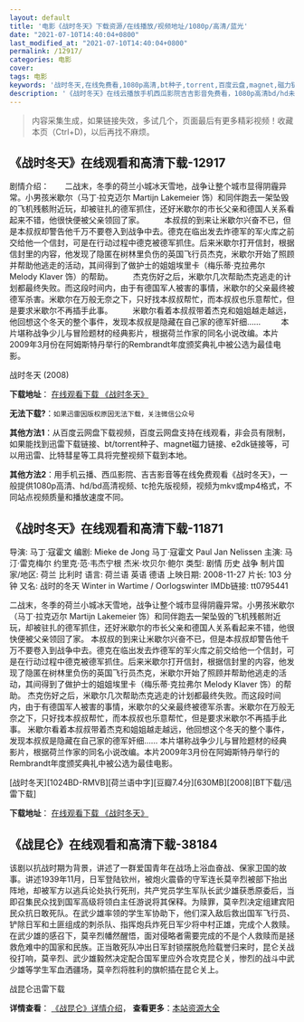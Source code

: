 ```yaml
---
layout: default
title: '电影《战时冬天》下载资源/在线播放/视频地址/1080p/高清/蓝光'
date: "2021-07-10T14:40:04+0800"
last_modified_at: "2021-07-10T14:40:04+0800"
permalink: /12917/
categories: 电影
cover:
tags: 电影
keywords: '战时冬天,在线免费看,1080p高清,bt种子,torrent,百度云盘,magnet,磁力链,迅雷下载资源'
description: '《战时冬天》在线云播放手机西瓜影院吉吉影音免费看，1080p高清bd/hd未删减完整版和tc抢先枪版，mkv/mp4格式，附带bt/torrent种子、magnet/磁力链、百度云盘、网盘资源迅雷下载链接'
---
```


>内容采集生成，如果链接失效，多试几个，页面最后有更多精彩视频！收藏本页（Ctrl+D)，以后再找不麻烦。


## 《战时冬天》在线观看和高清下载-12917

剧情介绍：　　二战末，冬季的荷兰小城冰天雪地，战争让整个城市显得阴霾异常。小男孩米歇尔（马丁·拉克迈尔 Martijn Lakemeier 饰）和同伴跑去一架坠毁的飞机残骸附近玩，却被驻扎的德军抓住，还好米歇尔的市长父亲和德国人关系看起来不错，他很快便被父亲领回了家。  　　本叔叔的到来让米歇尔兴奋不已，但是本叔叔却警告他千万不要卷入到战争中去。德克在临出发去炸德军的军火库之前交给他一个信封，可是在行动过程中德克被德军抓住。后来米歇尔打开信封，根据信封里的内容，他发现了隐匿在树林里负伤的英国飞行员杰克，米歇尔开始了照顾并帮助他逃走的活动，其间得到了做护士的姐姐埃里卡（梅乐蒂·克拉弗尔 Melody Klaver 饰）的帮助。  　　杰克伤好之后，米歇尔几次帮助杰克逃走的计划都最终失败。而这段时间内，由于有德国军人被害的事情，米歇尔的父亲最终被德军杀害。米歇尔在万般无奈之下，只好找本叔叔帮忙，而本叔叔也乐意帮忙，但是要求米歇尔不再插手此事。  　　米歇尔看着本叔叔带着杰克和姐姐越走越远，他回想这个冬天的整个事件，发现本叔叔是隐藏在自己家的德军奸细……  　　本片堪称战争少儿与冒险题材的经典影片，根据荷兰作家的同名小说改编。本片2009年3月份在阿姆斯特丹举行的Rembrandt年度颁奖典礼中被公选为最佳电影。


战时冬天 (2008)

**下载地址**： [在线观看下载 《战时冬天》](https://www.btbtdy.me/btdy/dy6349.html) 


**无法下载?**：`如果迅雷因版权原因无法下载，关注微信公众号 `

**其他方法1**：从百度云网盘下载视频，百度云网盘支持在线观看，非会员有限制，如果能找到迅雷下载链接、bt/torrent种子、magnet磁力链接、e2dk链接等，可以用迅雷、比特彗星等工具将完整视频下载到本地。

**其他方法2**：用手机云播、西瓜影院、吉吉影音等在线免费观看《战时冬天》，一般提供1080p高清、hd/bd高清视频、tc抢先版视频，视频为mkv或mp4格式，不同站点视频质量和播放速度不同。


## 《战时冬天》在线观看和高清下载-11871

导演: 马丁·寇霍文 编剧: Mieke de Jong 马丁·寇霍文 Paul Jan Nelissen 主演: 马汀·雷克梅尔 约里克·范·韦杰宁根 杰米·坎贝尔·鲍尔 类型: 剧情 历史 战争 制片国家/地区: 荷兰 比利时 语言: 荷兰语 英语 德语 上映日期: 2008-11-27 片长: 103 分钟 又名: 战时的冬天 Winter in Wartime / Oorlogswinter IMDb链接: tt0795441

二战末，冬季的荷兰小城冰天雪地，战争让整个城市显得阴霾异常。小男孩米歇尔（马丁·拉克迈尔 Martijn Lakemeier 饰）和同伴跑去一架坠毁的飞机残骸附近玩，却被驻扎的德军抓住，还好米歇尔的市长父亲和德国人关系看起来不错，他很快便被父亲领回了家。 本叔叔的到来让米歇尔兴奋不已，但是本叔叔却警告他千万不要卷入到战争中去。德克在临出发去炸德军的军火库之前交给他一个信封，可是在行动过程中德克被德军抓住。后来米歇尔打开信封，根据信封里的内容，他发现了隐匿在树林里负伤的英国飞行员杰克，米歇尔开始了照顾并帮助他逃走的活动，其间得到了做护士的姐姐埃里卡（梅乐蒂·克拉弗尔 Melody Klaver 饰）的帮助。 杰克伤好之后，米歇尔几次帮助杰克逃走的计划都最终失败。而这段时间内，由于有德国军人被害的事情，米歇尔的父亲最终被德军杀害。米歇尔在万般无奈之下，只好找本叔叔帮忙，而本叔叔也乐意帮忙，但是要求米歇尔不再插手此事。 米歇尔看着本叔叔带着杰克和姐姐越走越远，他回想这个冬天的整个事件，发现本叔叔是隐藏在自己家的德军奸细…… 本片堪称战争少儿与冒险题材的经典影片，根据荷兰作家的同名小说改编。本片2009年3月份在阿姆斯特丹举行的Rembrandt年度颁奖典礼中被公选为最佳电影。


[战时冬天][1024BD-RMVB][荷兰语中字][豆瓣7.4分][630MB][2008][BT下载/迅雷下载]

**下载地址**： [在线观看下载 《战时冬天》](https://www.btdx8.com/torrent/oorlogswinter_2008.html) 


## 《战昆仑》在线观看和高清下载-38184

该剧以抗战时期为背景，讲述了一群爱国青年在战场上浴血奋战、保家卫国的故事。讲述1939年11月，日军登陆钦州，被炮火震昏的守军连长莫辛烈被部下抬出阵地，却被军方以逃兵论处执行死刑，共产党员学生军队长武少雄获悉原委后，当即召集民众找到国军高级将领白主任游说将其保释。为赎罪，莫辛烈决定组建宾阳民众抗日敢死队。在武少雄率领的学生军协助下，他们深入敌后救出国军飞行员、铲除日军和土匪组成的刺杀队、指挥炮兵炸死日军少将中村正雄，完成个人救赎。在武少雄的感召下，莫辛烈幡然醒悟，面对侵略者需要完成的不是个人救赎而是拯救危难中的国家和民族。正当敢死队冲出日军封锁摆脱危险载誉归来时，昆仑关战役打响，莫辛烈、武少雄毅然决定配合国军里应外合攻克昆仑关，惨烈的战斗中武少雄等学生军血洒疆场，莫辛烈将胜利的旗帜插在昆仑关上。


战昆仑迅雷下载

**详情查看**： [《战昆仑》详情介绍](/movie/38184/)， **查看更多**：[本站资源大全](/movie/t/all/)

